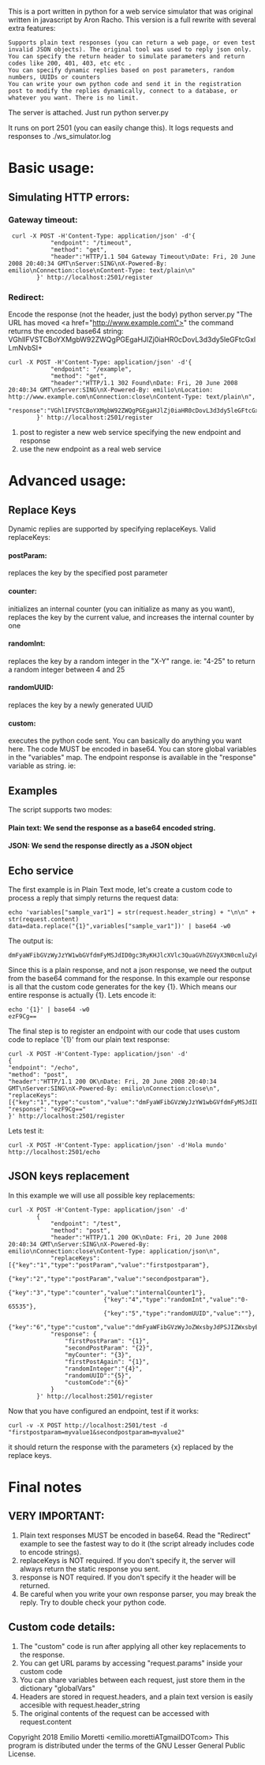 This is a port written in python for a web service simulator that was original written in javascript by Aron Racho. This version is a full rewrite with several extra features:

    Supports plain text responses (you can return a web page, or even test invalid JSON objects). The original tool was used to reply json only.
    You can specify the return header to simulate parameters and return codes like 200, 401, 403, etc etc .
    You can specify dynamic replies based on post parameters, random numbers, UUIDs or counters
    You can write your own python code and send it in the registration post to modify the replies dynamically, connect to a database, or whatever you want. There is no limit.


The server is attached. Just run python server.py

It runs on port 2501 (you can easily change this).
It logs requests and responses to ./ws_simulator.log

# Basic usage:

## Simulating HTTP errors:

### Gateway timeout:
     curl -X POST -H'Content-Type: application/json' -d'{
                "endpoint": "/timeout",
                "method": "get",
                "header":"HTTP/1.1 504 Gateway Timeout\nDate: Fri, 20 June 2008 20:40:34 GMT\nServer:SING\nX-Powered-By: emilio\nConnection:close\nContent-Type: text/plain\n"
            }' http://localhost:2501/register
### Redirect:
Encode the response (not the header, just the body)
    python server.py "The URL has moved <a href=\"http://www.example.com\">"
the command returns the encoded base64 string: VGhlIFVSTCBoYXMgbW92ZWQgPGEgaHJlZj0iaHR0cDovL3d3dy5leGFtcGxlLmNvbSI+

    curl -X POST -H'Content-Type: application/json' -d'{
                "endpoint": "/example",
                "method": "get",
                "header":"HTTP/1.1 302 Found\nDate: Fri, 20 June 2008 20:40:34 GMT\nServer:SING\nX-Powered-By: emilio\nLocation: http://www.example.com\nConnection:close\nContent-Type: text/plain\n",
                "response":"VGhlIFVSTCBoYXMgbW92ZWQgPGEgaHJlZj0iaHR0cDovL3d3dy5leGFtcGxlLmNvbSI+"
            }' http://localhost:2501/register
 
1) post to register a new web service specifying the new endpoint and response
2) use the new endpoint as a real web service

# Advanced usage:
## Replace Keys
Dynamic replies are supported by specifying replaceKeys. Valid replaceKeys:
#### postParam:
replaces the key by the specified post parameter
#### counter:
initializes an internal counter (you can initialize as many as you want), replaces the key by the current value, and increases the internal counter by one
#### randomInt:
replaces the key by a random integer in the "X-Y" range. ie: "4-25" to return a random integer between 4 and 25
#### randomUUID:
replaces the key by a newly generated UUID
#### custom:
executes the python code sent. You can basically do anything you want here. The code MUST be encoded in base64. You can store global variables in the "variables" map. The endpoint response is available in the "response" variable as string. ie:

## Examples

The script supports two modes:
#### Plain text: We send the response as a base64 encoded string.
#### JSON: We send the response directly as a JSON object

## Echo service
The first example is in Plain Text mode, let's create a custom code to process a reply that simply returns the request data:

    echo 'variables["sample_var1"] = str(request.header_string) + "\n\n" + str(request.content)
    data=data.replace("{1}",variables["sample_var1"])' | base64 -w0

The output is:

    dmFyaWFibGVzWyJzYW1wbGVfdmFyMSJdID0gc3RyKHJlcXVlc3QuaGVhZGVyX3N0cmluZykgKyAiXG5cbiIgKyBzdHIocmVxdWVzdC5jb250ZW50KQpkYXRhPWRhdGEucmVwbGFjZSgiezF9Iix2YXJpYWJsZXNbInNhbXBsZV92YXIxIl0pCg==

Since this is a plain response, and not a json response, we need the output from the base64 command for the response. In this example our response is all that the custom code generates for the key {1}. Which means our entire response is actually {1}.
Lets encode it:

    echo '{1}' | base64 -w0
    ezF9Cg==



The final step is to register an endpoint with our code that uses custom code to replace '{1}' from our plain text response:

    curl -X POST -H'Content-Type: application/json' -d'
    {
    "endpoint": "/echo",
    "method": "post",
    "header":"HTTP/1.1 200 OK\nDate: Fri, 20 June 2008 20:40:34 GMT\nServer:SING\nX-Powered-By: emilio\nConnection:close\n",
    "replaceKeys":[{"key":"1","type":"custom","value":"dmFyaWFibGVzWyJzYW1wbGVfdmFyMSJdID0gc3RyKHJlcXVlc3QuaGVhZGVyX3N0cmluZykgKyAiXG5cbiIgKyBzdHIocmVxdWVzdC5jb250ZW50KQpkYXRhPWRhdGEucmVwbGFjZSgiezF9Iix2YXJpYWJsZXNbInNhbXBsZV92YXIxIl0pCg=="}],
    "response": "ezF9Cg=="
    }' http://localhost:2501/register

Lets test it:

    curl -X POST -H'Content-Type: application/json' -d'Hola mundo' http://localhost:2501/echo

## JSON keys replacement
In this example we will use all possible key replacements:

    curl -X POST -H'Content-Type: application/json' -d'
            {
                "endpoint": "/test",
                "method": "post",
                "header":"HTTP/1.1 200 OK\nDate: Fri, 20 June 2008 20:40:34 GMT\nServer:SING\nX-Powered-By: emilio\nConnection:close\nContent-Type: application/json\n",
                "replaceKeys":[{"key":"1","type":"postParam","value":"firstpostparam"},
                               {"key":"2","type":"postParam","value":"secondpostparam"},
                               {"key":"3","type":"counter","value":"internalCounter1"},
                               {"key":"4","type":"randomInt","value":"0-65535"},
                               {"key":"5","type":"randomUUID","value":""},
                               {"key":"6","type":"custom","value":"dmFyaWFibGVzWyJoZWxsbyJdPSJIZWxsbyBXb3JsZCIKZGF0YT1kYXRhLnJlcGxhY2UoIns2fSIsdmFyaWFibGVzWyJoZWxsbyJdKQo="}],
                "response": {
                    "firstPostParam": "{1}",
                    "secondPostParam": "{2}",
                    "myCounter": "{3}",
                    "firstPostAgain": "{1}",
                    "randomInteger":"{4}",
                    "randomUUID":"{5}",
                    "customCode":"{6}"
                }
            }' http://localhost:2501/register


Now that you have configured an endpoint, test if it works:

    curl -v -X POST http://localhost:2501/test -d "firstpostparam=myvalue1&secondpostparam=myvalue2"

it should return the response with the parameters {x} replaced by the replace keys.




# Final notes
## VERY IMPORTANT:
1. Plain text responses MUST be encoded in base64. Read the "Redirect" example to see the fastest way to do it (the script already includes code to encode strings).
2. replaceKeys is NOT required. If you don't specify it, the server will always return the static response you sent.
3. response is NOT required. If you don't specify it the header will be returned.
4. Be careful when you write your own response parser, you may break the reply. Try to double check your python code.

## Custom code details:
1. The "custom" code is run after applying all other key replacements to the response.
2. You can get URL params by accessing "request.params" inside your custom code
3. You can share variables between each request, just store them in the dictionary "globalVars"
4. Headers are stored in request.headers, and a plain text version is easily accesible with request.header_string
5. The original contents of the request can be accessed with request.content

Copyright 2018 Emilio Moretti <emilio.morettiATgmailDOTcom>
This program is distributed under the terms of the GNU Lesser General Public License.
